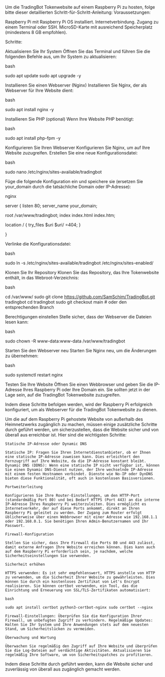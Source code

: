 Um die TradingBot Tokenwebsite auf einem Raspberry Pi zu hosten, folge bitte dieser detaillierten Schritt-für-Schritt-Anleitung: Voraussetzungen:

Raspberry Pi mit Raspberry Pi OS installiert.
Internetverbindung.
Zugang zu einem Terminal oder SSH.
MicroSD-Karte mit ausreichend Speicherplatz (mindestens 8 GB empfohlen).

Schritte:

Aktualisieren Sie Ihr System
Öffnen Sie das Terminal und führen Sie die folgenden Befehle aus, um Ihr System zu aktualisieren:

bash

sudo apt update sudo apt upgrade -y

Installieren Sie einen Webserver (Nginx) Installieren Sie Nginx, der als Webserver für Ihre Website dient:

bash

sudo apt install nginx -y

Installieren Sie PHP (optional) Wenn Ihre Website PHP benötigt:

bash

sudo apt install php-fpm -y

Konfigurieren Sie Ihren Webserver Konfigurieren Sie Nginx, um auf Ihre Website zuzugreifen. Erstellen Sie eine neue Konfigurationsdatei:

bash

sudo nano /etc/nginx/sites-available/tradingbot

Füge die folgende Konfiguration ein und speichere sie (ersetzen Sie your_domain durch die tatsächliche Domain oder IP-Adresse):

nginx

server { listen 80; server_name your_domain;

root /var/www/tradingbot;
index index.html index.htm;

location / {
    try_files $uri $uri/ =404;
}

}

Verlinke die Konfigurationsdatei:

bash

sudo ln -s /etc/nginx/sites-available/tradingbot /etc/nginx/sites-enabled/

Klonen Sie Ihr Repository Klonen Sie das Repository, das Ihre Tokenwebsite enthält, in das Webroot-Verzeichnis:

bash

cd /var/www/ sudo git clone https://github.com/SamSchim/TradingBot.git tradingbot cd tradingbot sudo git checkout main # oder den entsprechenden Branch

Berechtigungen einstellen Stelle sicher, dass der Webserver die Dateien lesen kann:

bash

sudo chown -R www-data:www-data /var/www/tradingbot

Starten Sie den Webserver neu Starten Sie Nginx neu, um die Änderungen zu übernehmen:

bash

sudo systemctl restart nginx

Testen Sie Ihre Website
Öffnen Sie einen Webbrowser und geben Sie die IP-Adresse Ihres Raspberry Pi oder Ihre Domain ein. Sie sollten jetzt in der Lage sein, auf die TradingBot Tokenwebsite zuzugreifen.

Indem diese Schritte befolgen werden, wird der Raspberry Pi erfolgreich konfiguriert, um als Webserver für die TradingBot Tokenwebsite zu dienen.

Um die auf dem Raspberry Pi gehostete Website von außerhalb des Heimnetzwerks zugänglich zu machen, müssen einige zusätzliche Schritte durch geführt werden, um sicherzustellen, dass die Website sicher und von überall aus erreichbar ist. Hier sind die wichtigsten Schritte:

    Statische IP-Adresse oder Dynamic DNS

    Statische IP: Fragen Sie Ihren Internetdienstanbieter, ob er Ihnen eine statische IP-Adresse zuweisen kann. Dies erleichtert den Fernzugriff auf Ihre Website, da die IP-Adresse konstant bleibt. Dynamic DNS (DDNS): Wenn eine statische IP nicht verfügbar ist, können Sie einen Dynamic DNS-Dienst nutzen, der Ihre wechselnde IP-Adresse mit einem festen Hostnamen verbindet. Dienste wie No-IP oder DynDNS bieten diese Funktionalität, oft auch in kostenlosen Basisversionen.

    Portweiterleitung

    Konfigurieren Sie Ihre Router-Einstellungen, um den HTTP-Port (standardmäßig Port 80) und bei Bedarf HTTPS (Port 443) an die interne IP-Adresse Ihres Raspberry Pi weiterzuleiten. Dies ermöglicht es Internetverkehr, der auf diese Ports ankommt, direkt an Ihren Raspberry Pi geleitet zu werden. Der Zugang zum Router erfolgt üblicherweise über einen Webbrowser mit einer Adresse wie 192.168.1.1 oder 192.168.0.1. Sie benötigen Ihren Admin-Benutzernamen und Ihr Passwort.

    Firewall-Konfiguration

    Stellen Sie sicher, dass Ihre Firewall die Ports 80 und 443 zulässt, damit externe Anfragen Ihre Website erreichen können. Dies kann auch auf dem Raspberry Pi erforderlich sein, je nachdem, welche Sicherheitseinstellungen Sie verwenden.

    Sicherheit erhöhen

    HTTPS verwenden: Es ist sehr empfehlenswert, HTTPS anstelle von HTTP zu verwenden, um die Sicherheit Ihrer Website zu gewährleisten. Dies können Sie durch ein kostenloses Zertifikat von Let's Encrypt realisieren. Sie können certbot verwenden, ein Tool, das die Einrichtung und Erneuerung von SSL/TLS-Zertifikaten automatisiert:

    bash

    sudo apt install certbot python3-certbot-nginx sudo certbot --nginx

    Firewall-Einstellungen: Überprüfen Sie die Konfiguration Ihrer Firewall, um unbefugten Zugriff zu verhindern. Regelmäßige Updates: Halten Sie Ihr System und Ihre Anwendungen stets auf dem neuesten Stand, um Sicherheitslücken zu vermeiden.

    Überwachung und Wartung

    Überwachen Sie regelmäßig den Zugriff auf Ihre Website und überprüfen Sie die Log-Dateien auf verdächtige Aktivitäten. Aktualisieren Sie regelmäßig Ihre Software, um von Sicherheitspatches zu profitieren.

Indem diese Schritte durch geführt werden, kann die Website sicher und zuverlässig von überall aus zugänglich gemacht werden.
